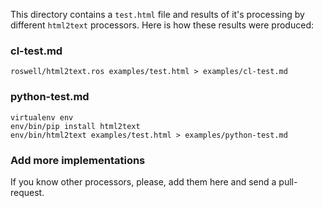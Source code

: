 This directory contains a `test.html` file and results of it's processing by different `html2text` processors.
Here is how these results were produced:

### cl-test.md

    roswell/html2text.ros examples/test.html > examples/cl-test.md
    
    
### python-test.md

    virtualenv env
    env/bin/pip install html2text
    env/bin/html2text examples/test.html > examples/python-test.md
    
### Add more implementations

If you know other processors, please, add them here and send a pull-request.
